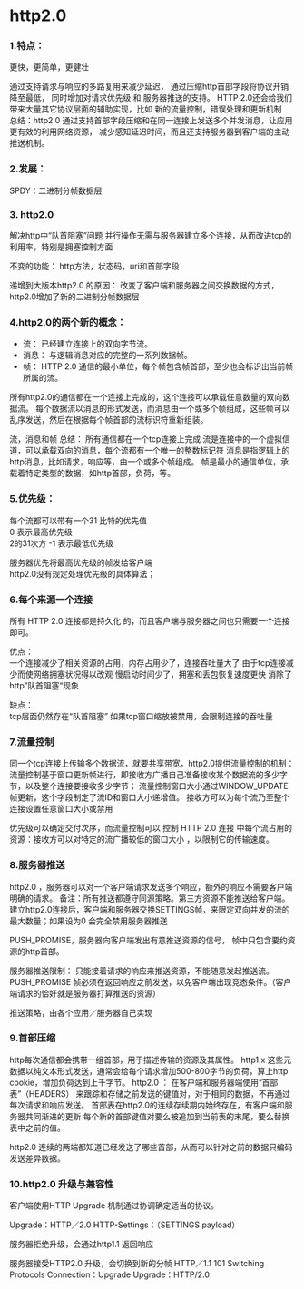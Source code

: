 # http2.0
### 1.特点：
更快，更简单，更健壮

通过支持请求与响应的多路复用来减少延迟，
通过压缩http首部字段将协议开销降至最低，
同时增加对请求优先级 和
服务器推送的支持。
HTTP 2.0还会给我们带来大量其它协议层面的辅助实现，比如 新的流量控制，错误处理和更新机制<br/>
总结：http2.0 通过支持首部字段压缩和在同一连接上发送多个并发消息，让应用更有效的利用网络资源，
减少感知延迟时间，而且还支持服务器到客户端的主动推送机制。


### 2.发展：
SPDY：二进制分帧数据层

### 3. http2.0
解决http中“队首阻塞”问题
并行操作无需与服务器建立多个连接，从而改进tcp的利用率，特别是拥塞控制方面

不变的功能：
http方法，状态码，uri和首部字段

递增到大版本http2.0 的原因：
改变了客户端和服务器之间交换数据的方式，http2.0增加了新的二进制分帧数据层 

### 4.http2.0的两个新的概念：
- 流：
已经建立连接上的双向字节流。
- 消息：
与逻辑消息对应的完整的一系列数据帧。
- 帧：
HTTP 2.0 通信的最小单位，每个帧包含帧首部，至少也会标识出当前帧所属的流。

所有http2.0的通信都在一个连接上完成的，这个连接可以承载任意数量的双向数据流。
每个数据流以消息的形式发送，而消息由一个或多个帧组成，这些帧可以乱序发送，然后在根据每个帧首部的流标识符重新组装。

流，消息和帧 总结：
所有通信都在一个tcp连接上完成
流是连接中的一个虚拟信道，可以承载双向的消息，每个流都有一个唯一的整数标记符
消息是指逻辑上的http消息，比如请求，响应等，由一个或多个帧组成。
帧是最小的通信单位，承载着特定类型的数据，如http首部，负荷，等。

### 5.优先级：
每个流都可以带有一个31 比特的优先值 <br/>
0 表示最高优先级<br/>
2的31次方 -1 表示最低优先级<br/>

服务器优先将最高优先级的帧发给客户端<br/>
http2.0没有规定处理优先级的具体算法；

### 6.每个来源一个连接
所有 HTTP 2.0 连接都是持久化 的，而且客户端与服务器之间也只需要一个连接即可。

优点：<br/>
一个连接减少了相关资源的占用，内存占用少了，连接吞吐量大了
由于tcp连接减少而使网络拥塞状况得以改观
慢启动时间少了，拥塞和丢包恢复速度更快
消除了http”队首阻塞“现象

缺点：<br/>
tcp层面仍然存在“队首阻塞”
如果tcp窗口缩放被禁用，会限制连接的吞吐量

### 7.流量控制
同一个tcp连接上传输多个数据流，就要共享带宽，http2.0提供流量控制的机制：
流量控制基于窗口更新帧进行，即接收方广播自己准备接收某个数据流的多少字节，以及整个连接要接收多少字节；
流量控制窗口大小通过WINDOW_UPDATE 帧更新，这个字段制定了流ID和窗口大小递增值。
接收方可以为每个流乃至整个连接设置任意窗口大小或禁用

 优先级可以确定交付次序，而流量控制可以 控制 HTTP 2.0 连接  中每个流占用的资源：接收方可以对特定的流广播较低的窗口大小
 ，以限制它的传输速度。

### 8.服务器推送
http2.0 ，服务器可以对一个客户端请求发送多个响应，额外的响应不需要客户端明确的请求。
备注：所有推送都遵守同源策略。第三方资源不能推送给客户端。
建立http2.0连接后，客户端和服务器交换SETTINGS帧，来限定双向并发的流的最大数量；如果设为0 会完全禁用服务器推送

PUSH_PROMISE，服务器向客户端发出有意推送资源的信号， 帧中只包含要约资源的http首部。

服务器推送限制：
只能接着请求的响应来推送资源，不能随意发起推送流。
PUSH_PROMISE 帧必须在返回响应之前发送，以免客户端出现竞态条件。（客户端请求的恰好就是服务器打算推送的资源）

推送策略，由各个应用／服务器自己实现

### 9.首部压缩
http每次通信都会携带一组首部，用于描述传输的资源及其属性。
http1.x 这些元数据以纯文本形式发送，通常会给每个请求增加500-800字节的负荷，算上http cookie，增加负荷达到上千字节。
http2.0 ：
在客户端和服务器端使用“首部表”（HEADERS） 来跟踪和存储之前发送的键值对，对于相同的数据，不再通过每次请求和响应发送。
首部表在http2.0的连续存续期内始终存在，有客户端和服务器共同渐进的更新
每个新的首部键值对要么被追加到当前表的末尾，要么替换表中之前的值。

http2.0 连续的两端都知道已经发送了哪些首部，从而可以针对之前的数据只编码发送差异数据。

### 10.http2.0 升级与兼容性
客户端使用HTTP Upgrade 机制通过协调确定适当的协议。

Upgrade：HTTP／2.0
HTTP-Settings：（SETTINGS payload）

服务器拒绝升级，会通过http1.1 返回响应

服务器接受HTTP2.0 升级，会切换到新的分帧
HTTP／1.1 101 Switching Protocols
Connection：Upgrade
Upgrade：HTTP/2.0











